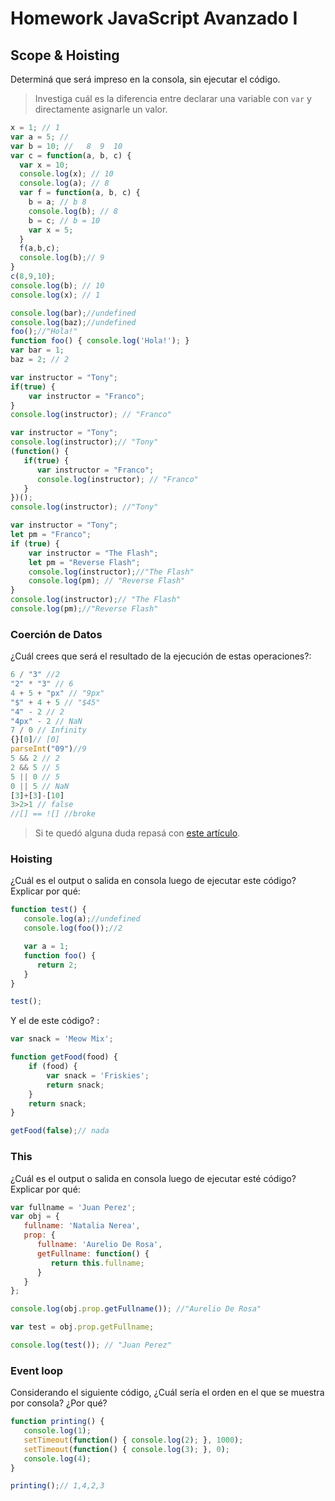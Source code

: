 
# Homework JavaScript Avanzado I

## Scope & Hoisting

Determiná que será impreso en la consola, sin ejecutar el código.

> Investiga cuál es la diferencia entre declarar una variable con `var` y directamente asignarle un valor.

```javascript
x = 1; // 1
var a = 5; //
var b = 10; //   8  9  10
var c = function(a, b, c) {
  var x = 10;
  console.log(x); // 10 
  console.log(a); // 8
  var f = function(a, b, c) {
    b = a; // b 8
    console.log(b); // 8
    b = c; // b = 10
    var x = 5;
  }
  f(a,b,c);
  console.log(b);// 9
}
c(8,9,10);
console.log(b); // 10
console.log(x); // 1
```

```javascript
console.log(bar);//undefined
console.log(baz);//undefined
foo();//"Hola!"
function foo() { console.log('Hola!'); }
var bar = 1;
baz = 2; // 2
```

```javascript
var instructor = "Tony";
if(true) {
    var instructor = "Franco";
}
console.log(instructor); // "Franco"
```

```javascript
var instructor = "Tony";
console.log(instructor);// "Tony"
(function() {
   if(true) {
      var instructor = "Franco";
      console.log(instructor); // "Franco"
   }
})();
console.log(instructor); //"Tony"
```

```javascript
var instructor = "Tony";
let pm = "Franco";
if (true) {
    var instructor = "The Flash";
    let pm = "Reverse Flash";
    console.log(instructor);//"The Flash"
    console.log(pm); // "Reverse Flash"
}
console.log(instructor);// "The Flash"
console.log(pm);//"Reverse Flash"
```
### Coerción de Datos

¿Cuál crees que será el resultado de la ejecución de estas operaciones?:

```javascript
6 / "3" //2
"2" * "3" // 6
4 + 5 + "px" // "9px"
"$" + 4 + 5 // "$45"
"4" - 2 // 2
"4px" - 2 // NaN
7 / 0 // Infinity
{}[0]// [0]
parseInt("09")//9
5 && 2 // 2
2 && 5 // 5
5 || 0 // 5
0 || 5 // NaN
[3]+[3]-[10]
3>2>1 // false
//[] == ![] //broke
```

> Si te quedó alguna duda repasá con [este artículo](http://javascript.info/tutorial/object-conversion).


### Hoisting

¿Cuál es el output o salida en consola luego de ejecutar este código? Explicar por qué:

```javascript
function test() {
   console.log(a);//undefined
   console.log(foo());//2

   var a = 1;
   function foo() {
      return 2;
   }
}

test();
```

Y el de este código? :

```javascript
var snack = 'Meow Mix';

function getFood(food) {
    if (food) {
        var snack = 'Friskies';
        return snack;
    }
    return snack;
}

getFood(false);// nada
```


### This

¿Cuál es el output o salida en consola luego de ejecutar esté código? Explicar por qué:

```javascript
var fullname = 'Juan Perez';
var obj = {
   fullname: 'Natalia Nerea',
   prop: {
      fullname: 'Aurelio De Rosa',
      getFullname: function() {
         return this.fullname;
      }
   }
};

console.log(obj.prop.getFullname()); //"Aurelio De Rosa"

var test = obj.prop.getFullname; 

console.log(test()); // "Juan Perez"
```

### Event loop

Considerando el siguiente código, ¿Cuál sería el orden en el que se muestra por consola? ¿Por qué?

```javascript
function printing() {
   console.log(1);
   setTimeout(function() { console.log(2); }, 1000);
   setTimeout(function() { console.log(3); }, 0);
   console.log(4);
}

printing();// 1,4,2,3
```



